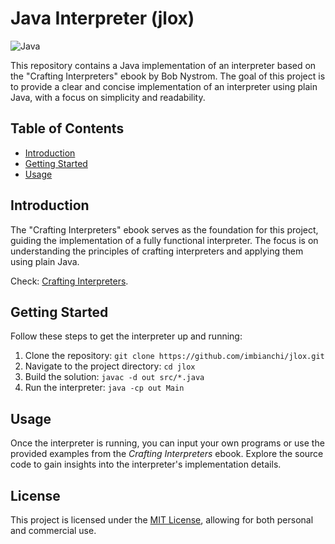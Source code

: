 # Java Interpreter (jlox)

![Java](https://img.shields.io/badge/Java-8-blue)

This repository contains a Java implementation of an interpreter based on the "Crafting Interpreters" ebook by Bob Nystrom. The goal of this project is to provide a clear and concise implementation of an interpreter using plain Java, with a focus on simplicity and readability.

## Table of Contents
- [Introduction](#introduction)
- [Getting Started](#getting-started)
- [Usage](#usage)

## Introduction
The "Crafting Interpreters" ebook serves as the foundation for this project, guiding the implementation of a fully functional interpreter. The focus is on understanding the principles of crafting interpreters and applying them using plain Java.

Check: [Crafting Interpreters](https://craftinginterpreters.com/).

## Getting Started
Follow these steps to get the interpreter up and running:

1. Clone the repository: `git clone https://github.com/imbianchi/jlox.git`
2. Navigate to the project directory: `cd jlox`
3. Build the solution: `javac -d out src/*.java`
4. Run the interpreter: `java -cp out Main`

## Usage
Once the interpreter is running, you can input your own programs or use the provided examples from the *Crafting Interpreters* ebook. Explore the source code to gain insights into the interpreter's implementation details.

## License
This project is licensed under the [MIT License](LICENSE), allowing for both personal and commercial use.

